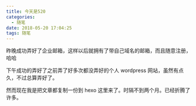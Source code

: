```yaml
---
title: 今天是520
categories:
  - 随笔
date: 2018-05-20 17:04:25
tags: 随笔
---
```

<!--more-->

昨晚成功弄好了企业邮箱，这样以后就拥有了带自己域名的邮箱，而且随意注册，哈哈

下午成功的弄好了之前弄了好多次都没弄好的个人 wordpress 网站，虽然有点久，不过总算弄好了。

然而现在我是把文章都复制一份到 hexo 这里来了。时隔不到两个月。已经折腾了许多。
